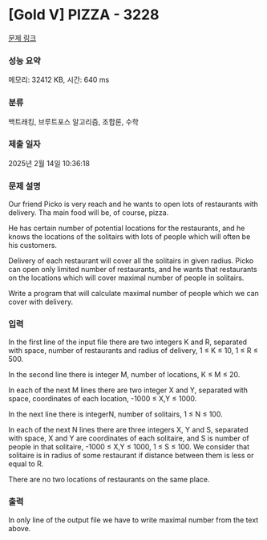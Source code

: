 # [Gold V] PIZZA - 3228 

[문제 링크](https://www.acmicpc.net/problem/3228) 

### 성능 요약

메모리: 32412 KB, 시간: 640 ms

### 분류

백트래킹, 브루트포스 알고리즘, 조합론, 수학

### 제출 일자

2025년 2월 14일 10:36:18

### 문제 설명

<p>Our friend Picko is very reach and he wants to open lots of restaurants with delivery. Tha main food will be, of course, pizza.</p>

<p>He has certain number of potential locations for the restaurants, and he knows the locations of the solitairs with lots of people which will often be his customers.</p>

<p>Delivery of each restaurant will cover all the solitairs in given radius. Picko can open only limited number of restaurants, and he wants that restaurants on the locations which will cover maximal number of people in solitairs.</p>

<p>Write a program that will calculate maximal number of people which we can cover with delivery. </p>

### 입력 

 <p>In the first line of the input file there are two integers K and R, separated with space, number of restaurants and radius of delivery, 1 ≤ K ≤ 10, 1 ≤ R ≤ 500.</p>

<p>In the second line there is integer M, number of locations, K ≤ M ≤ 20.</p>

<p>In each of the next M lines there are two integer X and Y, separated with space, coordinates of each location, -1000 ≤ X,Y ≤ 1000.</p>

<p>In the next line there is integerN, number of solitairs, 1 ≤ N ≤ 100.</p>

<p>In each of the next N lines there are three integers X, Y and S, separated with space, X and Y are coordinates of each solitaire, and S is number of people in that solitaire, -1000 ≤ X,Y ≤ 1000, 1 ≤ S ≤ 100. We consider that solitaire is in radius of some restaurant if distance between them is less or equal to R.</p>

<p>There are no two locations of restaurants on the same place. </p>

### 출력 

 <p>In only line of the output file we have to write maximal number from the text above. </p>

